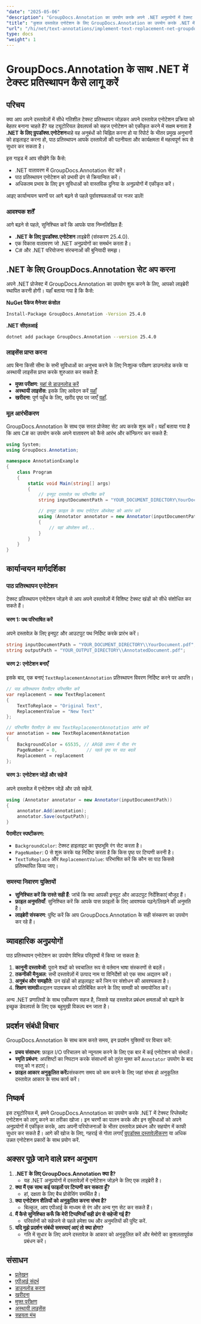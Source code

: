 ```yaml
---
"date": "2025-05-06"
"description": "GroupDocs.Annotation का उपयोग करके अपने .NET अनुप्रयोगों में टेक्स्ट प्रतिस्थापन एनोटेशन लागू करने का तरीका जानें। दस्तावेज़ की पठनीयता और कार्यक्षमता को आसानी से बढ़ाएँ।"
"title": "कुशल दस्तावेज़ एनोटेशन के लिए GroupDocs.Annotation का उपयोग करके .NET में टेक्स्ट प्रतिस्थापन कैसे लागू करें"
"url": "/hi/net/text-annotations/implement-text-replacement-net-groupdocs-annotation/"
type: docs
"weight": 1
---
```


# GroupDocs.Annotation के साथ .NET में टेक्स्ट प्रतिस्थापन कैसे लागू करें
## परिचय
क्या आप अपने दस्तावेज़ों में सीधे गतिशील टेक्स्ट प्रतिस्थापन जोड़कर अपने दस्तावेज़ एनोटेशन प्रक्रिया को बेहतर बनाना चाहते हैं? यह ट्यूटोरियल डेवलपर्स को सहज एनोटेशन को एकीकृत करने में सक्षम बनाता है **.NET के लिए ग्रुपडॉक्स.एनोटेशन**चाहे वह अनुबंधों को चिह्नित करना हो या रिपोर्ट के भीतर प्रमुख अनुभागों को हाइलाइट करना हो, पाठ प्रतिस्थापन आपके दस्तावेज़ों की पठनीयता और कार्यक्षमता में महत्वपूर्ण रूप से सुधार कर सकता है।

इस गाइड में आप सीखेंगे कि कैसे:
- .NET वातावरण में GroupDocs.Annotation सेट करें।
- पाठ प्रतिस्थापन एनोटेशन को प्रभावी ढंग से क्रियान्वित करें।
- अधिकतम प्रभाव के लिए इन सुविधाओं को वास्तविक दुनिया के अनुप्रयोगों में एकीकृत करें।

आइए कार्यान्वयन चरणों पर आगे बढ़ने से पहले पूर्वावश्यकताओं पर नजर डालें!

### आवश्यक शर्तें
आगे बढ़ने से पहले, सुनिश्चित करें कि आपके पास निम्नलिखित हैं:
- **.NET के लिए ग्रुपडॉक्स.एनोटेशन** लाइब्रेरी (संस्करण 25.4.0).
- एक विकास वातावरण जो .NET अनुप्रयोगों का समर्थन करता है।
- C# और .NET परियोजना संरचनाओं की बुनियादी समझ।

## .NET के लिए GroupDocs.Annotation सेट अप करना
अपने .NET प्रोजेक्ट में GroupDocs.Annotation का उपयोग शुरू करने के लिए, आपको लाइब्रेरी स्थापित करनी होगी। यहाँ बताया गया है कि कैसे:

**NuGet पैकेज मैनेजर कंसोल**
```bash
Install-Package GroupDocs.Annotation -Version 25.4.0
```

**.NET सीएलआई**
```bash
dotnet add package GroupDocs.Annotation --version 25.4.0
```

### लाइसेंस प्राप्त करना
आप बिना किसी सीमा के सभी सुविधाओं का अनुभव करने के लिए निःशुल्क परीक्षण डाउनलोड करके या अस्थायी लाइसेंस प्राप्त करके शुरुआत कर सकते हैं:
- **मुफ्त परीक्षण**: [यहां से डाउनलोड करें](https://releases.groupdocs.com/annotation/net/)
- **अस्थायी लाइसेंस**: इसके लिए आवेदन करें [यहाँ](https://purchase.groupdocs.com/temporary-license/)
- **खरीदना**: पूर्ण पहुँच के लिए, खरीद पृष्ठ पर जाएँ [यहाँ](https://purchase.groupdocs.com/buy).

### मूल आरंभीकरण
GroupDocs.Annotation के साथ एक सरल प्रोजेक्ट सेट अप करके शुरू करें। यहाँ बताया गया है कि आप C# का उपयोग करके अपने वातावरण को कैसे आरंभ और कॉन्फ़िगर कर सकते हैं:

```csharp
using System;
using GroupDocs.Annotation;

namespace AnnotationExample
{
    class Program
    {
        static void Main(string[] args)
        {
            // इनपुट दस्तावेज़ पथ परिभाषित करें
            string inputDocumentPath = "YOUR_DOCUMENT_DIRECTORY\YourDocument.pdf";

            // इनपुट फ़ाइल के साथ एनोटेटर ऑब्जेक्ट को आरंभ करें
            using (Annotator annotator = new Annotator(inputDocumentPath))
            {
                // यहां ऑपरेशन करें...
            }
        }
    }
}
```

## कार्यान्वयन मार्गदर्शिका
### पाठ प्रतिस्थापन एनोटेशन
टेक्स्ट प्रतिस्थापन एनोटेशन जोड़ने से आप अपने दस्तावेज़ों में विशिष्ट टेक्स्ट खंडों को सीधे संशोधित कर सकते हैं।

#### चरण 1: पथ परिभाषित करें
अपने दस्तावेज़ के लिए इनपुट और आउटपुट पथ निर्दिष्ट करके प्रारंभ करें।

```csharp
string inputDocumentPath = "YOUR_DOCUMENT_DIRECTORY\\YourDocument.pdf";
string outputPath = "YOUR_OUTPUT_DIRECTORY\\AnnotatedDocument.pdf";
```

#### चरण 2: एनोटेशन बनाएँ
इसके बाद, एक बनाएं `TextReplacementAnnotation` प्रतिस्थापन विवरण निर्दिष्ट करने पर आपत्ति।

```csharp
// पाठ प्रतिस्थापन पैरामीटर परिभाषित करें
var replacement = new TextReplacement
{
    TextToReplace = "Original Text",
    ReplacementValue = "New Text"
};

// परिभाषित पैरामीटर के साथ TextReplacementAnnotation आरंभ करें
var annotation = new TextReplacementAnnotation
{
    BackgroundColor = 65535, // ARGB प्रारूप में पीला रंग
    PageNumber = 0,           // पहले पृष्ठ पर पाठ बदलें
    Replacement = replacement
};
```

#### चरण 3: एनोटेशन जोड़ें और सहेजें
अपने दस्तावेज़ में एनोटेशन जोड़ें और उसे सहेजें.

```csharp
using (Annotator annotator = new Annotator(inputDocumentPath))
{
    annotator.Add(annotation);
    annotator.Save(outputPath);
}
```
**पैरामीटर स्पष्टीकरण:**
- `BackgroundColor`: टेक्स्ट हाइलाइट का पृष्ठभूमि रंग सेट करता है।
- `PageNumber`: 0 से शुरू करके यह निर्दिष्ट करता है कि किस पृष्ठ पर टिप्पणी करनी है।
- `TextToReplace` और `ReplacementValue`: परिभाषित करें कि कौन सा पाठ किससे प्रतिस्थापित किया जाए।

### समस्या निवारण युक्तियों
- **सुनिश्चित करें कि रास्ते सही हैं**: जांचें कि क्या आपकी इनपुट और आउटपुट निर्देशिकाएं मौजूद हैं।
- **फ़ाइल अनुमतियाँ**: सुनिश्चित करें कि आपके पास फ़ाइलों के लिए आवश्यक पढ़ने/लिखने की अनुमति है।
- **लाइब्रेरी संस्करण**: पुष्टि करें कि आप GroupDocs.Annotation के सही संस्करण का उपयोग कर रहे हैं।

## व्यावहारिक अनुप्रयोगों
पाठ प्रतिस्थापन एनोटेशन का उपयोग विभिन्न परिदृश्यों में किया जा सकता है:
1. **कानूनी दस्तावेजों**: पुराने शब्दों को स्वचालित रूप से वर्तमान भाषा संस्करणों से बदलें।
2. **तकनीकी मैनुअल**: सभी दस्तावेज़ों में उत्पाद नाम या विनिर्देशों को एक साथ अद्यतन करें।
3. **अनुबंध और समझौते**: उन खंडों को हाइलाइट करें जिन पर संशोधन की आवश्यकता है।
4. **शिक्षण सामग्री**अद्यतन पाठ्यक्रम को प्रतिबिंबित करने के लिए सामग्री को समायोजित करें।

अन्य .NET प्रणालियों के साथ एकीकरण सहज है, जिससे यह दस्तावेज़ प्रबंधन क्षमताओं को बढ़ाने के इच्छुक डेवलपर्स के लिए एक बहुमुखी विकल्प बन जाता है।

## प्रदर्शन संबंधी विचार
GroupDocs.Annotation के साथ काम करते समय, इन प्रदर्शन युक्तियों पर विचार करें:
- **प्रचय संसाधन**: फ़ाइल I/O परिचालन को न्यूनतम करने के लिए एक बार में कई एनोटेशन को संभालें।
- **स्मृति प्रबंधन**: अपशिष्टों का निपटान करके संसाधनों को तुरंत मुक्त करें `Annotator` उपयोग के बाद वस्तु को न हटाएं।
- **फ़ाइल आकार अनुकूलित करें**प्रसंस्करण समय को कम करने के लिए जहां संभव हो अनुकूलित दस्तावेज़ आकार के साथ कार्य करें।

## निष्कर्ष
इस ट्यूटोरियल में, हमने GroupDocs.Annotation का उपयोग करके .NET में टेक्स्ट रिप्लेसमेंट एनोटेशन को लागू करने का तरीका खोजा। इन चरणों का पालन करके और इन सुविधाओं को अपने अनुप्रयोगों में एकीकृत करके, आप अपनी परियोजनाओं के भीतर दस्तावेज़ प्रबंधन और सहयोग में काफी सुधार कर सकते हैं। 
आगे की खोज के लिए, गहराई से गोता लगाएँ [ग्रुपडॉक्स दस्तावेज़ीकरण](https://docs.groupdocs.com/annotation/net/) या अधिक उन्नत एनोटेशन प्रकारों के साथ प्रयोग करें.

## अक्सर पूछे जाने वाले प्रश्न अनुभाग
1. **.NET के लिए GroupDocs.Annotation क्या है?**
   - यह .NET अनुप्रयोगों में दस्तावेज़ों में एनोटेशन जोड़ने के लिए एक लाइब्रेरी है।
2. **क्या मैं एक साथ कई फाइलों पर टिप्पणी कर सकता हूँ?**
   - हां, दक्षता के लिए बैच प्रोसेसिंग समर्थित है।
3. **क्या एनोटेशन शैलियों को अनुकूलित करना संभव है?**
   - बिल्कुल, आप एपीआई के माध्यम से रंग और अन्य गुण सेट कर सकते हैं।
4. **मैं कैसे सुनिश्चित करूँ कि मेरी टिप्पणियाँ सही ढंग से सहेजी गई हैं?**
   - परिवर्तनों को सहेजने से पहले हमेशा पथ और अनुमतियों की पुष्टि करें.
5. **यदि मुझे प्रदर्शन संबंधी समस्याएं आएं तो क्या होगा?**
   - गति में सुधार के लिए अपने दस्तावेज़ के आकार को अनुकूलित करें और मेमोरी का कुशलतापूर्वक प्रबंधन करें।

## संसाधन
- [प्रलेखन](https://docs.groupdocs.com/annotation/net/)
- [एपीआई संदर्भ](https://reference.groupdocs.com/annotation/net/)
- [डाउनलोड करना](https://releases.groupdocs.com/annotation/net/)
- [खरीदना](https://purchase.groupdocs.com/buy)
- [मुफ्त परीक्षण](https://releases.groupdocs.com/annotation/net/)
- [अस्थायी लाइसेंस](https://purchase.groupdocs.com/temporary-license/)
- [सहयता मंच](https://forum.groupdocs.com/c/annotation/)